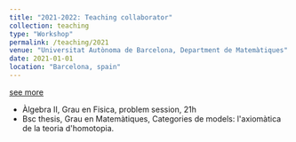 ```yaml
---
title: "2021-2022: Teaching collaborator"
collection: teaching
type: "Workshop"
permalink: /teaching/2021
venue: "Universitat Autònoma de Barcelona, Department de Matemàtiques"
date: 2021-01-01
location: "Barcelona, spain"
---
```


[see more](https://guillecarrion.github.io/teaching/2021)

- Àlgebra II, Grau en Fisica, problem session, 21h
- Bsc thesis, Grau en Matemàtiques, Categories de models: l'axiomàtica de la teoria d'homotopia.
